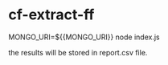 # cf-extract-ff

MONGO_URI=${{MONGO_URI}} node index.js

the results will be stored in report.csv file. 
